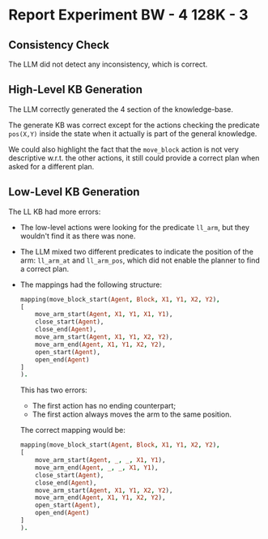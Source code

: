 # Report Experiment BW - 4 128K - 3

## Consistency Check

The LLM did not detect any inconsistency, which is correct.

## High-Level KB Generation

The LLM correctly generated the 4 section of the knowledge-base.

The generate KB was correct except for the actions checking the predicate `pos(X,Y)` inside the 
state when it actually is part of the general knowledge.

We could also highlight the fact that the `move_block` action is not very descriptive w.r.t. the 
other actions, it still could provide a correct plan when asked for a different plan.

## Low-Level KB Generation

The LL KB had more errors:

- The low-level actions were looking for the predicate `ll_arm`, but they wouldn't find it as there 
  was none.
- The LLM mixed two different predicates to indicate the position of the arm: `ll_arm_at` and 
  `ll_arm_pos`, which did not enable the planner to find a correct plan.
- The mappings had the following structure:
    ```prolog
    mapping(move_block_start(Agent, Block, X1, Y1, X2, Y2),
    [
        move_arm_start(Agent, X1, Y1, X1, Y1),
        close_start(Agent),
        close_end(Agent),
        move_arm_start(Agent, X1, Y1, X2, Y2),
        move_arm_end(Agent, X1, Y1, X2, Y2),
        open_start(Agent),
        open_end(Agent)
    ]
    ).
    ```
    This has two errors:
    
    - The first action has no ending counterpart;
    - The first action always moves the arm to the same position.
    
    The correct mapping would be:
    ```prolog
    mapping(move_block_start(Agent, Block, X1, Y1, X2, Y2),
    [
        move_arm_start(Agent, _, _, X1, Y1),
        move_arm_end(Agent, _, _, X1, Y1),
        close_start(Agent),
        close_end(Agent),
        move_arm_start(Agent, X1, Y1, X2, Y2),
        move_arm_end(Agent, X1, Y1, X2, Y2),
        open_start(Agent),
        open_end(Agent)
    ]
    ).
    ```
